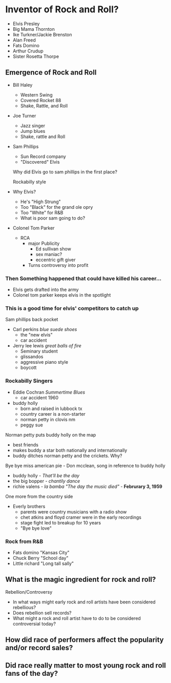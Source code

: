 # Inventor of Rock and Roll?

- Elvis Presley
- Big Mama Thornton
- Ike Turkner/Jackie Brenston
- Alan Freed
- Fats Domino
- Arthur Crudup
- Sister Rosetta Thorpe

## Emergence of Rock and Roll

- Bill Haley
	- Western Swing
	- Covered Rocket 88
	- Shake, Rattle, and Roll
- Joe Turner
	- Jazz singer
	- Jump blues
	- Shake, rattle and Roll
- Sam Phillips
	- Sun Record company
	- "Discovered" Elvis
	
	Why did Elvis go to sam phillips in the first place?
	
	Rockabilly style

- Why Elvis?
	- He's "High Strung"
	- Too "Black" for the grand ole opry
	- Too "White" for R&B
	- What is poor sam going to do?

- Colonel Tom Parker
	- RCA
		- major Publicity
			- Ed sullivan show
			- sex maniac?
			- eccentric gift giver
		- Turns controversy into profit

### Then Something happened that could have killed his career...

- Elvis gets drafted into the army
- Colonel tom parker keeps elvis in the spotlight

### This is a good time for elvis' competitors to catch up

Sam phillips back pocket

- Carl perkins *blue suede shoes*
	- the "new elvis"
	- car accident
- Jerry lee lewis *great balls of fire*
	- Seminary student
	- glissandos
	- aggressive piano style
	- boycott
### Rockabilly Singers

- Eddie Cochran *Summertime Blues*
	- car accident 1960
- buddy holly
	- born and raised in lubbock tx
	- country career is a non-starter
	- norman petty in clovis nm
	- peggy sue

Norman petty puts buddy holly on the map

- best friends
- makes buddy a star both nationally and internationally
- buddy ditches norman petty and the crickets. Why?

Bye bye miss american pie - Don mcclean, song in reference to buddy holly
- buddy holly - *That'll be the day*
- the big bopper - *chantily dance*
- richie valens - *la bamba*
_"The day the music died"_ - **Februrary 3, 1959**

One more from the country side

- Everly brothers
	- parents were country musicians with a radio show
	- chet atkins and floyd cramer were in the early recordings
	- stage fight led to breakup for 10 years
	- "Bye bye love"

### Rock from R&B

- Fats domino "Kansas City"
- Chuck Berry "School day"
- Little richard "Long tall sally"

## What is the magic ingredient for rock and roll?
Rebellion/Controversy
- In what ways might early rock and roll artists have been considered rebellious?
- Does rebellion sell records?
- What might a rock and roll artist have to do to be considered controversial today?

## How did race of performers affect the popularity and/or record sales?

## Did race really matter to most young rock and roll fans of the day?

